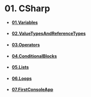 # 01. CSharp
- #### [01.Variables](https://github.com/mfurkanayhan/senior-dotnet-developer-roadmap/tree/main/01.CSharp/01.Variables)
- #### [02.ValueTypesAndReferenceTypes](https://github.com/mfurkanayhan/senior-dotnet-developer-roadmap/tree/main/01.CSharp/02.ValueTypesAndReferenceTypes)
- #### [03.Operators](https://github.com/mfurkanayhan/senior-dotnet-developer-roadmap/tree/main/01.CSharp/03.Operators)
- #### [04.ConditionalBlocks](https://github.com/mfurkanayhan/senior-dotnet-developer-roadmap/tree/main/01.CSharp/04.ConditionalBlocks)
- #### [05.Lists](https://github.com/mfurkanayhan/senior-dotnet-developer-roadmap/tree/main/01.CSharp/05.Lists)
- #### [06.Loops](https://github.com/mfurkanayhan/senior-dotnet-developer-roadmap/tree/main/01.CSharp/06.Loops)
- #### [07.FirstConsoleApp](https://github.com/mfurkanayhan/senior-dotnet-developer-roadmap/tree/main/01.CSharp/07.FirstConsoleApp)